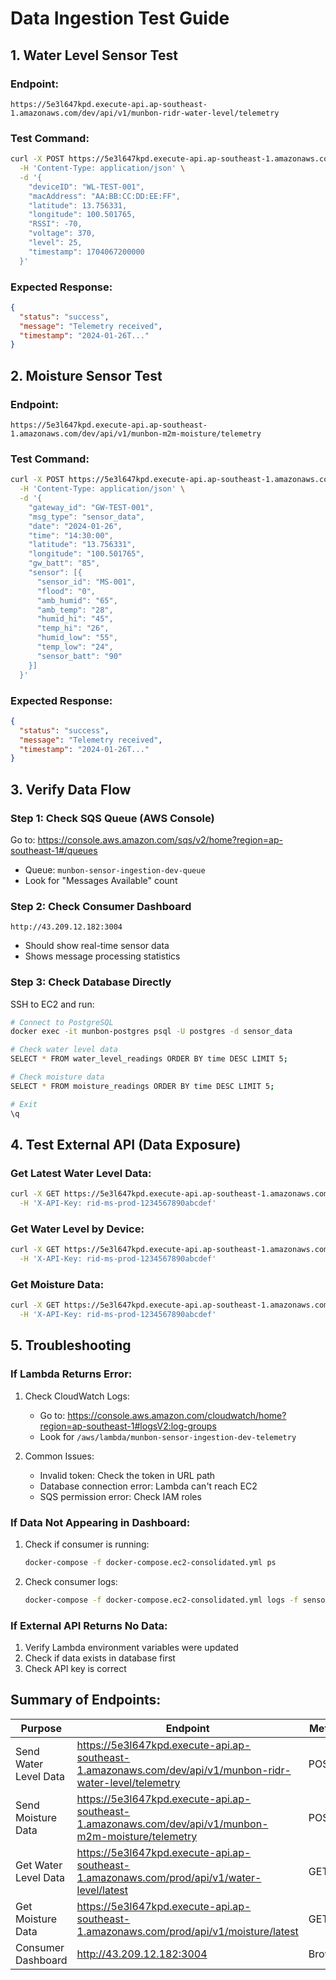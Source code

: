 # Data Ingestion Test Guide

## 1. Water Level Sensor Test

### Endpoint:
```
https://5e3l647kpd.execute-api.ap-southeast-1.amazonaws.com/dev/api/v1/munbon-ridr-water-level/telemetry
```

### Test Command:
```bash
curl -X POST https://5e3l647kpd.execute-api.ap-southeast-1.amazonaws.com/dev/api/v1/munbon-ridr-water-level/telemetry \
  -H 'Content-Type: application/json' \
  -d '{
    "deviceID": "WL-TEST-001",
    "macAddress": "AA:BB:CC:DD:EE:FF",
    "latitude": 13.756331,
    "longitude": 100.501765,
    "RSSI": -70,
    "voltage": 370,
    "level": 25,
    "timestamp": 1704067200000
  }'
```

### Expected Response:
```json
{
  "status": "success",
  "message": "Telemetry received",
  "timestamp": "2024-01-26T..."
}
```

## 2. Moisture Sensor Test

### Endpoint:
```
https://5e3l647kpd.execute-api.ap-southeast-1.amazonaws.com/dev/api/v1/munbon-m2m-moisture/telemetry
```

### Test Command:
```bash
curl -X POST https://5e3l647kpd.execute-api.ap-southeast-1.amazonaws.com/dev/api/v1/munbon-m2m-moisture/telemetry \
  -H 'Content-Type: application/json' \
  -d '{
    "gateway_id": "GW-TEST-001",
    "msg_type": "sensor_data",
    "date": "2024-01-26",
    "time": "14:30:00",
    "latitude": "13.756331",
    "longitude": "100.501765",
    "gw_batt": "85",
    "sensor": [{
      "sensor_id": "MS-001",
      "flood": "0",
      "amb_humid": "65",
      "amb_temp": "28",
      "humid_hi": "45",
      "temp_hi": "26",
      "humid_low": "55",
      "temp_low": "24",
      "sensor_batt": "90"
    }]
  }'
```

### Expected Response:
```json
{
  "status": "success",
  "message": "Telemetry received",
  "timestamp": "2024-01-26T..."
}
```

## 3. Verify Data Flow

### Step 1: Check SQS Queue (AWS Console)
Go to: https://console.aws.amazon.com/sqs/v2/home?region=ap-southeast-1#/queues
- Queue: `munbon-sensor-ingestion-dev-queue`
- Look for "Messages Available" count

### Step 2: Check Consumer Dashboard
```
http://43.209.12.182:3004
```
- Should show real-time sensor data
- Shows message processing statistics

### Step 3: Check Database Directly
SSH to EC2 and run:
```bash
# Connect to PostgreSQL
docker exec -it munbon-postgres psql -U postgres -d sensor_data

# Check water level data
SELECT * FROM water_level_readings ORDER BY time DESC LIMIT 5;

# Check moisture data  
SELECT * FROM moisture_readings ORDER BY time DESC LIMIT 5;

# Exit
\q
```

## 4. Test External API (Data Exposure)

### Get Latest Water Level Data:
```bash
curl -X GET https://5e3l647kpd.execute-api.ap-southeast-1.amazonaws.com/prod/api/v1/water-level/latest \
  -H 'X-API-Key: rid-ms-prod-1234567890abcdef'
```

### Get Water Level by Device:
```bash
curl -X GET https://5e3l647kpd.execute-api.ap-southeast-1.amazonaws.com/prod/api/v1/water-level/device/WL-TEST-001 \
  -H 'X-API-Key: rid-ms-prod-1234567890abcdef'
```

### Get Moisture Data:
```bash
curl -X GET https://5e3l647kpd.execute-api.ap-southeast-1.amazonaws.com/prod/api/v1/moisture/latest \
  -H 'X-API-Key: rid-ms-prod-1234567890abcdef'
```

## 5. Troubleshooting

### If Lambda Returns Error:
1. Check CloudWatch Logs:
   - Go to: https://console.aws.amazon.com/cloudwatch/home?region=ap-southeast-1#logsV2:log-groups
   - Look for `/aws/lambda/munbon-sensor-ingestion-dev-telemetry`

2. Common Issues:
   - Invalid token: Check the token in URL path
   - Database connection error: Lambda can't reach EC2
   - SQS permission error: Check IAM roles

### If Data Not Appearing in Dashboard:
1. Check if consumer is running:
   ```bash
   docker-compose -f docker-compose.ec2-consolidated.yml ps
   ```

2. Check consumer logs:
   ```bash
   docker-compose -f docker-compose.ec2-consolidated.yml logs -f sensor-data-consumer
   ```

### If External API Returns No Data:
1. Verify Lambda environment variables were updated
2. Check if data exists in database first
3. Check API key is correct

## Summary of Endpoints:

| Purpose | Endpoint | Method |
|---------|----------|---------|
| Send Water Level Data | https://5e3l647kpd.execute-api.ap-southeast-1.amazonaws.com/dev/api/v1/munbon-ridr-water-level/telemetry | POST |
| Send Moisture Data | https://5e3l647kpd.execute-api.ap-southeast-1.amazonaws.com/dev/api/v1/munbon-m2m-moisture/telemetry | POST |
| Get Water Level Data | https://5e3l647kpd.execute-api.ap-southeast-1.amazonaws.com/prod/api/v1/water-level/latest | GET |
| Get Moisture Data | https://5e3l647kpd.execute-api.ap-southeast-1.amazonaws.com/prod/api/v1/moisture/latest | GET |
| Consumer Dashboard | http://43.209.12.182:3004 | Browser |